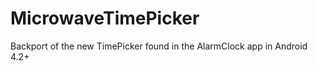 MicrowaveTimePicker
===================

Backport of the new TimePicker found in the AlarmClock app in Android 4.2+

